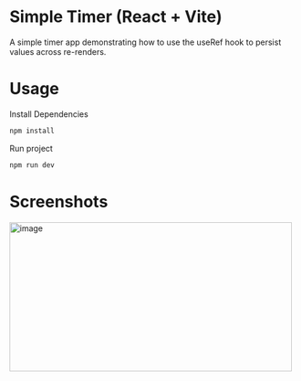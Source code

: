 # Simple Timer (React + Vite)

A simple timer app demonstrating how to use the useRef hook to persist values across re-renders.

# Usage

Install Dependencies
```bash
npm install
```
Run project
```bash
npm run dev
```

# Screenshots
<img width="495" height="261" alt="image" src="https://github.com/user-attachments/assets/a5cd36c2-a7a0-485b-a937-7ef36a75be69" />
